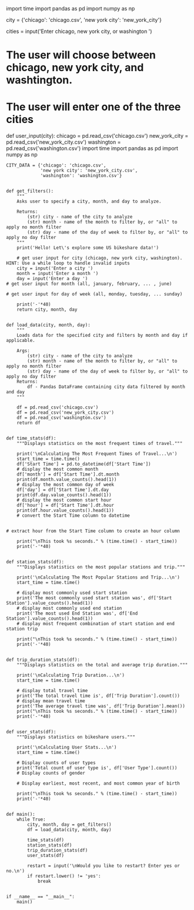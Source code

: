 import time
import pandas as pd
import numpy as np


city = {'chicago': 'chicago.csv', 'new york city': 'new_york_city'}

cities = input('Enter chicago, new york city, or washington ')

# The user will choose between chicago, new york city, and washtington.

# The user will enter one of the three cities

def user_input(city):
    chicago = pd.read_csv('chicago.csv')
    new_york_city = pd.read_csv('new_york_city.csv')
    washington = pd.read_csv('washington.csv')
    import time
    import pandas as pd
    import numpy as np

    CITY_DATA = {'chicago': 'chicago.csv',
                 'new york city': 'new_york_city.csv',
                 'washington': 'washington.csv'}


    def get_filters():
        """
        Asks user to specify a city, month, and day to analyze.

        Returns:
            (str) city - name of the city to analyze
            (str) month - name of the month to filter by, or "all" to apply no month filter
            (str) day - name of the day of week to filter by, or "all" to apply no day filter
        """
        print('Hello! Let\'s explore some US bikeshare data!')

        # get user input for city (chicago, new york city, washington). HINT: Use a while loop to handle invalid inputs
        city = input('Enter a city ')
        month = input('Enter a month ')
        day = input('Enter a day ')
    # get user input for month (all, january, february, ... , june)

    # get user input for day of week (all, monday, tuesday, ... sunday)

        print('-'*40)
        return city, month, day


    def load_data(city, month, day):
        """
        Loads data for the specified city and filters by month and day if applicable.

        Args:
            (str) city - name of the city to analyze
            (str) month - name of the month to filter by, or "all" to apply no month filter
            (str) day - name of the day of week to filter by, or "all" to apply no day filter
        Returns:
            df - Pandas DataFrame containing city data filtered by month and day
        """

        df = pd.read_csv('chicago.csv')
        df = pd.read_csv('new_york_city.csv')
        df = pd.read_csv('washington.csv')
        return df


    def time_stats(df):
        """Displays statistics on the most frequent times of travel."""

        print('\nCalculating The Most Frequent Times of Travel...\n')
        start_time = time.time()
        df['Start Time'] = pd.to_datetime(df['Start Time'])
        # display the most common month
        df['month'] = df['Start Time'].dt.month
        print(df.month.value_counts().head(1))
        # display the most common day of week
        df['day'] = df['Start Time'].dt.day
        print(df.day.value_counts().head(1))
        # display the most common start hour
        df['hour'] = df['Start Time'].dt.hour
        print(df.hour.value_counts().head(1))
        # convert the Start Time column to datetime


    # extract hour from the Start Time column to create an hour column

        print("\nThis took %s seconds." % (time.time() - start_time))
        print('-'*40)


    def station_stats(df):
        """Displays statistics on the most popular stations and trip."""

        print('\nCalculating The Most Popular Stations and Trip...\n')
        start_time = time.time()

        # display most commonly used start station
        print('The most commonly used start station was', df['Start Station'].value_counts().head(1))
        # display most commonly used end station
        print('The most used End Station was', df['End Station'].value_counts().head(1))
        # display most frequent combination of start station and end station trip

        print("\nThis took %s seconds." % (time.time() - start_time))
        print('-'*40)


    def trip_duration_stats(df):
        """Displays statistics on the total and average trip duration."""

        print('\nCalculating Trip Duration...\n')
        start_time = time.time()

        # display total travel time
        print('The total travel time is', df['Trip Duration'].count())
        # display mean travel time
        print('The average travel time was', df['Trip Duration'].mean())
        print("\nThis took %s seconds." % (time.time() - start_time))
        print('-'*40)


    def user_stats(df):
        """Displays statistics on bikeshare users."""

        print('\nCalculating User Stats...\n')
        start_time = time.time()

        # Display counts of user types
        print('Total count of user type is', df['User Type'].count())
        # Display counts of gender

        # Display earliest, most recent, and most common year of birth

        print("\nThis took %s seconds." % (time.time() - start_time))
        print('-'*40)


    def main():
        while True:
            city, month, day = get_filters()
            df = load_data(city, month, day)

            time_stats(df)
            station_stats(df)
            trip_duration_stats(df)
            user_stats(df)

            restart = input('\nWould you like to restart? Enter yes or no.\n')
            if restart.lower() != 'yes':
                break


    if __name__ == "__main__":
        main()
